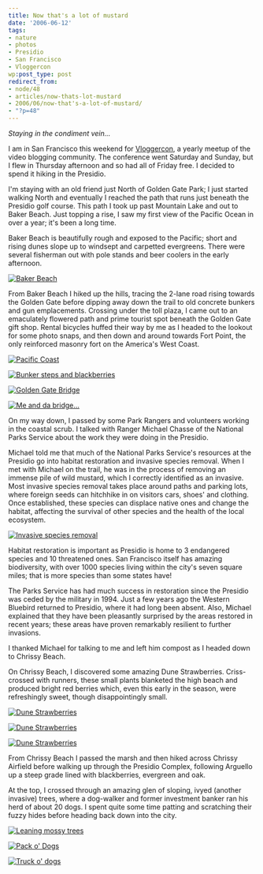 ```yaml
---
title: Now that's a lot of mustard
date: '2006-06-12'
tags:
- nature
- photos
- Presidio
- San Francisco
- Vloggercon
wp:post_type: post
redirect_from:
- node/48
- articles/now-thats-lot-mustard
- 2006/06/now-that's-a-lot-of-mustard/
- "?p=48"
---
```


_Staying in the condiment vein..._

I am in San Francisco this weekend for [Vloggercon](http://vloggercon.com), a yearly meetup of the video blogging community. The conference went Saturday and Sunday, but I flew in Thursday afternoon and so had all of Friday free. I decided to spend it hiking in the Presidio.

I'm staying with an old friend just North of Golden Gate Park; I just started walking North and eventually I reached the path that runs just beneath the Presidio golf course. This path I took up past Mountain Lake and out to Baker Beach. Just topping a rise, I saw my first view of the Pacific Ocean in over a year; it's been a long time.

Baker Beach is beautifully rough and exposed to the Pacific; short and rising dunes slope up to windsept and carpetted evergreens. There were several fisherman out with pole stands and beer coolers in the early afternoon.

[ ![Baker Beach](http://static.flickr.com/57/165910243_b15b7331b2_t.jpg) ](https://www.flickr.com/photos/atomicworkshop/165910243/ "Photo Sharing")

From Baker Beach I hiked up the hills, tracing the 2-lane road rising towards the Golden Gate before dipping away down the trail to old concrete bunkers and gun emplacements. Crossing under the toll plaza, I came out to an emaculately flowered path and prime tourist spot beneath the Golden Gate gift shop. Rental bicycles huffed their way by me as I headed to the lookout for some photo snaps, and then down and around towards Fort Point, the only reinforced masonry fort on the America's West Coast.

[ ![Pacific Coast](http://static.flickr.com/75/165910635_67359261e5_s.jpg) ](https://www.flickr.com/photos/atomicworkshop/165910635/ "Photo Sharing")

[ ![Bunker steps and blackberries](http://static.flickr.com/58/165912441_17ec3154dc_s.jpg) ](https://www.flickr.com/photos/atomicworkshop/165912441/ "Photo Sharing")

[ ![Golden Gate Bridge](http://static.flickr.com/70/165911551_ab6488b853_s.jpg) ](https://www.flickr.com/photos/atomicworkshop/165911551/ "Photo Sharing")

[ ![Me and da bridge...](http://static.flickr.com/77/165910956_fef9f19afc_s.jpg) ](https://www.flickr.com/photos/atomicworkshop/165910956/ "Photo Sharing")

On my way down, I passed by some Park Rangers and volunteers working in the coastal scrub. I talked with Ranger Michael Chasse of the National Parks Service about the work they were doing in the Presidio.

Michael told me that much of the National Parks Service's resources at the Presidio go into habitat restoration and invasive species removal. When I met with Michael on the trail, he was in the process of removing an immense pile of wild mustard, which I correctly identified as an invasive. Most invasive species removal takes place around paths and parking lots, where foreign seeds can hitchhike in on visitors cars, shoes' and clothing. Once established, these species can displace native ones and change the habitat, affecting the survival of other species and the health of the local ecosystem.

[ ![Invasive species removal](http://static.flickr.com/56/165912811_b1c2618f08_m.jpg) ](https://www.flickr.com/photos/atomicworkshop/165912811/ "Photo Sharing")

Habitat restoration is important as Presidio is home to 3 endangered species and 10 threatened ones. San Francisco itself has amazing biodiversity, with over 1000 species living within the city's seven square miles; that is more species than some states have!

The Parks Service has had much success in restoration since the Presidio was ceded by the military in 1994. Just a few years ago the Western Bluebird returned to Presidio, where it had long been absent. Also, Michael explained that they have been pleasantly surprised by the areas restored in recent years; these areas have proven remarkably resilient to further invasions.

I thanked Michael for talking to me and left him compost as I headed down to Chrissy Beach.

On Chrissy Beach, I discovered some amazing Dune Strawberries. Criss-crossed with runners, these small plants blanketed the high beach and produced bright red berries which, even this early in the season, were refreshingly sweet, though disappointingly small.

[ ![Dune Strawberries](http://static.flickr.com/44/165914392_d1e4cf01aa_s.jpg) ](https://www.flickr.com/photos/atomicworkshop/165914392/ "Photo Sharing")

[ ![Dune Strawberries](http://static.flickr.com/68/165913886_9e827a11ef_s.jpg) ](https://www.flickr.com/photos/atomicworkshop/165913886/ "Photo Sharing")

[ ![Dune Strawberries](http://static.flickr.com/44/165913425_47de0fffc0_s.jpg) ](https://www.flickr.com/photos/atomicworkshop/165913425/ "Photo Sharing")

From Chrissy Beach I passed the marsh and then hiked across Chrissy Airfield before walking up through the Presidio Complex, following Arguello up a steep grade lined with blackberries, evergreen and oak.

At the top, I crossed through an amazing glen of sloping, ivyed (another invasive) trees, where a dog-walker and former investment banker ran his herd of about 20 dogs. I spent quite some time patting and scratching their fuzzy hides before heading back down into the city.

[ ![Leaning mossy trees](http://static.flickr.com/52/165915112_c2e2f7a31e_s.jpg) ](https://www.flickr.com/photos/atomicworkshop/165915112/ "Photo Sharing")

[ ![Pack o' Dogs](http://static.flickr.com/66/165916196_b44547320a_s.jpg) ](https://www.flickr.com/photos/atomicworkshop/165916196/ "Photo Sharing")

[ ![Truck o' dogs](http://static.flickr.com/66/165916451_0e596ead7e_s.jpg) ](https://www.flickr.com/photos/atomicworkshop/165916451/ "Photo Sharing")


